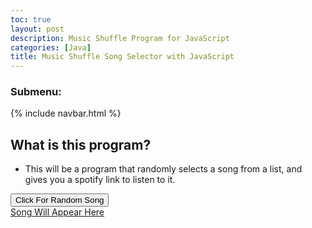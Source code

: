```yaml
---
toc: true
layout: post
description: Music Shuffle Program for JavaScript
categories: [Java]
title: Music Shuffle Song Selector with JavaScript
---
```


### Submenu:
{% include navbar.html %}

## What is this program?
- This will be a program that randomly selects a song from a list, and gives you a spotify link to listen to it.

<button name="button" onclick="randomSelect()">Click For Random Song</button>
<br>
<a id="Song Selector" href="#">Song Will Appear Here</a>
<script>
const songList = ["https://open.spotify.com/track/39az7WzBipIvzCCTfpwtGa?si=5a3535af908f4640", "https://open.spotify.com/track/7d4W06sKxGEm40rYdQgEtt?si=12d41809294443a0", "https://open.spotify.com/track/0p7qrH9BepbFOukVfgzLu7?si=17941606f91b4fad", "https://open.spotify.com/track/21Qsj3cMVCx2xF2EVVNbEu?si=46626ccac8f34e90", "https://open.spotify.com/track/29tzJGvqJPTAFs6LXmsHoA?si=f4b93105aebb455f", "https://open.spotify.com/track/2nZ33CKRbgpJQJJQKHuGXb?si=d41c2a9440fd4202"]
const songNameList = ["The Age of The Understatement", "Standing Next To Me", "Calm Like You", "Fell In Love With a Girl", "R U Mine?", "Plastic Beach"]
function randomSelect() {
    var index=Math.floor(Math.random() *songList.length)
    document.getElementById("Song Selector").innerHTML = songNameList[index]
    document.getElementById("Song Selector").href = songList[index]
}

</script>